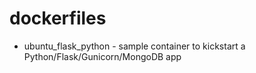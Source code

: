 # dockerfiles

* ubuntu_flask_python - sample container to kickstart a Python/Flask/Gunicorn/MongoDB app
